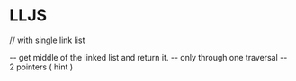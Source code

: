 # LLJS
// with single link list

-- get middle of the linked list and return it. 
-- only through one traversal
-- 2 pointers ( hint )